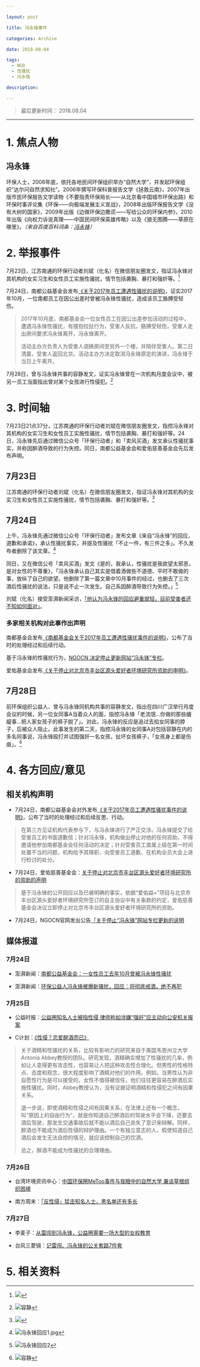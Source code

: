 ```yaml
---

layout: post

title: 冯永锋事件

categories: Archive

date: 2018-08-04

tags:
  - NGO
  - 性骚扰
  - 冯永锋

description:

---
```


> 最后更新时间： 2018.08.04

---

# 1. 焦点人物

## 冯永锋

环保人士，2006年底，依托各地民间环保组织举办“自然大学”，并发起环保组织“达尔问自然求知社”。2006年撰写环保科普报告文学《拯救云南》，2007年出版市民环保报告文学读物《不要指责环保局长——从北京看中国城市环保出路》和环保时事评论集《环保——向极端发展主义宣战》，2008年出版环保报告文学《没有大树的国家》，2009年出版《边做环保边撒谎——写给公众的环保内参》，2010年出版《向权力诉说真理——中国民间环保英雄传略》以及《狼无图腾——草原在哪里》。*（来自百度百科词条：[冯永锋](https://baike.baidu.com/item/%E5%86%AF%E6%B0%B8%E9%94%8B)）*

# 2. 举报事件

7月23日，江苏南通的环保行动者刘斌（化名）在微信朋友圈发文，指证冯永锋对其机构的女实习生和女性员工实施性骚扰，情节包括袭胸、暴打和强奸等。[^1]

7月24日，南都公益基金会发布[《关于2017年员工遭遇性骚扰的说明》](http://news.ifeng.com/a/20180724/59377863_0.shtml)，证实2017年10月，一位南都员工在因公出差时曾被冯永锋性骚扰，造成该员工胳膊受轻伤。
> 2017年10月底，南都基金会一位女性员工在因公出差参加活动的过程中，遭遇冯永锋性骚扰，有搂抱拉扯行为，受害人反抗，胳膊受轻伤，受害人走出房间要求冯永锋离开，冯永锋离开。
>
> 活动主办方负责人为受害人调换房间至另外一个楼，并陪伴受害人。第二日清晨，受害人返回北京。活动主办方决定取消冯永锋原定的演讲，冯永锋于当日上午离开。

7月28日，曾与冯永锋共事的容静发文，证实冯永锋曾在一次机构月度会议中，被另一员工当面指出曾对某个女孩进行性侵犯。[^2]

# 3. 时间轴

7月23日21点37分，江苏南通的环保行动者刘斌在微信朋友圈发文，指控冯永锋对其机构的女实习生和女性员工实施性骚扰，情节包括袭胸、暴打和强奸等。24日，冯永锋先后通过微信公众号「环保行动者」和「卖风买酒」发文承认性骚扰事实，并称因醉酒导致的行为失控。同日，南都公益基金会和爱佑慈善基金会先后发布声明。

## 7月23日

江苏南通的环保行动者刘斌（化名）在微信朋友圈发文，指证冯永锋对其机构的女实习生和女性员工实施性骚扰，情节包括袭胸、暴打和强奸等。[^1]

## 7月24日

上午，冯永锋先通过微信公众号「环保行动者」发布文章《来自“冯永锋”的回应，道歉和承诺》，承认性骚扰事实，并提及性骚扰「不止一件，有三件之多」。不久发布者删除了该文章。[^3]

同日，又在微信公号「卖风买酒」发文《是的，我承认，性骚扰是我欲望太邪恶，是对女性的不尊重》，「冯永锋承认自己其实是借着酒做些不道德、平时不敢做的事，放纵了自己的欲望。他删除了第一篇文章中10月事件的经过，也删去了三次酒后性骚扰的说法，只是说不止一次发生。自己系因醉酒导致行为失控。」[^4]

刘斌（化名）接受澎湃新闻采访，[「他认为冯永锋的回应避重就轻，目前受害者还不知如何面对」](http://news.ifeng.com/a/20180724/59378837_0.shtml)。

### 多家相关机构对此事作出声明

南都基金会发布[《南都基金会关于2017年员工遭遇性骚扰事件的说明》](http://news.ifeng.com/a/20180724/59377863_0.shtml)，公布了当时的处理经过和后续行动。

基于冯永锋的性骚扰行为，[NGOCN 决定停止更新网站“冯永锋”专栏](http://www.ngocn.net/news/2018-07-24-654e5f7830f92cb6.html)。

爱佑基金会发布[《关于停止对北京市丰台区源头爱好者环境研究所资助的申明》](http://www.ayfoundation.org/cn/article/34/1829)。

## 7月28日

前环保组织公益人、曾与冯永锋同机构共事的容静发文，指出在四川广汉举行月度会议的时候，另一位女同事A当着众人的面，指控冯永锋「老流氓…你做的那些龌龊事…把人家女孩子的裤子脱了」。对此，冯永锋的反应是追过去掐女同事的脖子，后被众人阻止。此事发生的第二天，指控冯永锋的女同事A对包括容静在内的多名同事说，冯永锋殴打并试图强奸一名女孩，扯坏女孩裤子，「女孩身上都是伤痕」。[^2]

# 4. 各方回应/意见

## 相关机构声明

- 7月24日，南都公益基金会对外发布[《关于2017年员工遭遇性骚扰事件的说明》](https://www.thepaper.cn/newsDetail_forward_2288617)，公布了当时的处理经过和后续反思、行动。

> 在第三方见证机构代表参与下，与冯永锋进行了严正交涉。冯永锋提交了给受害员工的书面道歉信；针对冯永锋，机构做出停止对他的任何资助，不得邀请他参加南都基金会任何活动的决定；针对受害员工直属上级在第一时间处置不当的问题，机构给予其降职、向受害员工道歉、在机构全员大会上进行检讨的处分。

- 7月24日，爱佑慈善基金会：[关于停止对北京市丰台区源头爱好者环境研究所的资助的声明](http://www.ayfoundation.org/cn/article/34/1829)
> 基于冯永锋的公开回应以及已被明确的事实，依据“爱佑益+”项目与北京市丰台区源头爱好者环境研究所签订的自主协议中有关条款的约定，爱佑慈善基金会决议立即停止对北京市丰台区源头爱好者环境研究所的资助。

- 7月24日，NGOCN官网发出公告[「关于停止“冯永锋”网站专栏更新的说明](http://%20http//www.ngocn.net/news/2018-07-24-654e5f7830f92cb6.html)

## 媒体报道

### 7月24日

- 澎湃新闻：[南都公益基金会：一女性员工去年10月曾被冯永锋性骚扰](https://www.thepaper.cn/newsDetail_forward_2288617)

- 澎湃新闻：[环保公益人冯永锋被爆新骚扰，回应：将彻底戒酒，绝不再犯](https://www.thepaper.cn/newsDetail_forward_2288645)

### 7月25日

- 公益时报：[公益圈知名人士被指性侵 律师称如涉嫌“强奸”应主动向公安机关报案](http://k.sina.com.cn/article_1881124713_701faf69027008x0g.html)

- C计划：[《性侵？恋爱醉酒而已》](https://matters.news/forum/?post=170ea72e-9641-4524-bfd6-f1238447303d)
> 关于酒精和性骚扰的关系，比较有影响力的研究来自于美国韦恩州立大学Antonia Abbey教授的团队。研究发现，酒精确实增加了性骚扰的几率，例如让人变得更有攻击性，也容易让人把这种攻击性合理化。但男性的性格特点、态度和观念，很大程度影响了酒精对他们的作用。例如，当男性认为非自愿性行为是可以接受的，女性不值得被信任，他们往往更容易在醉酒后实施性骚扰。同时，Abbey教授认为，没有证据证明酒精和性侵犯之间有因果关系。
>
> 退一步说，即使酒精和性侵之间有因果关系，在法律上还有一个概念，叫“原因上的自由行为”，就是你知道自己醉酒后的驾驶水平会下降，还要去酒后驾驶，那发生交通事故后就不能以酒后自己丧失了意识来辩解。同样，醉酒也不能成为酒后性侵的辩护理由。一个有独立意志的人，假使知道自己酒后会发生无法自控的情况，就应该控制自己的饮酒。
>
> 总之，醉酒不能成为性骚扰的合理理由。

### 7月26日

- 台湾环境资讯中心：[中国环保圈MeToo事件与我眼中的自然大学 兼谈草根组织困境](https://e-info.org.tw/node/213106)

- 南方周末：[「反性侵」猛击知名人士，黑名单还有多长](https://baijiahao.baidu.com/s?id=1607050720968506178&wfr=spider&for=pc)

### 7月27日

- 李麦子：[从雷闯到冯永锋，公益圈需要一场大型的女权教育](https://mp.weixin.qq.com/s?timestamp=1533395334&src=3&ver=1&signature=Db3iTAswmag8z-bti4PRLQF7D8FKdIV*AwTA08BpML8JfOV-Ujx8lokVdLGev-K1BQwvzx0VfF9pVtWxwMTzy1tNOTVhWOJd9Cdn06HgvTCaUA3G4NXGvcoQVHDMHZIMd*pSw3X6CPBN3IISHd*PRt5gdaMygUZKE7A5itcFMDI=)

- 台风三菱镜：[记雷闯、冯永锋的公关套路7件套](https://mp.weixin.qq.com/s?src=11&timestamp=1533395398&ver=1040&signature=xszshKH3vmx5-ITCO9jN4tNk3VfTt-Cww6BhurbYsHraXXC1g9ABzLH3NTGyT5Zv7DOS9iUq5ip-Vu*0QYzY6pNoFPDiQH08sBQXsbC0fBxr45V0fSDWtitGoA7dZCZ2&new=1)

# 5. 相关资料

[^1]:![](https://i.loli.net/2018/08/03/5b6471165c0f6.jpg)

[^2]:![容静](https://i.loli.net/2018/08/03/5b646fee7293e.jpg)

[^3]:![冯永锋回应1.jpg](https://i.loli.net/2018/08/04/5b65879fb53f2.jpg)

[^4]:![冯永锋回应2](https://i.loli.net/2018/08/03/5b6472c3c3c13.jpg)

[^5]:![冯朋友圈](htps://i.loli.net/2018/08/03/5b647337e49bd.png)
